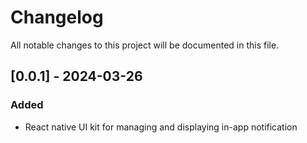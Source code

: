 # Changelog

All notable changes to this project will be documented in this file.

## [0.0.1] - 2024-03-26

### Added

- React native UI kit for managing and displaying in-app notification